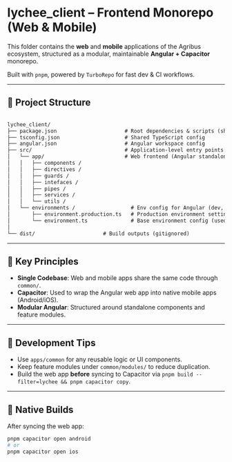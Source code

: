 # lychee_client – Frontend Monorepo (Web & Mobile)

This folder contains the **web** and **mobile** applications of the Agribus ecosystem, structured as a modular, maintainable **Angular + Capacitor** monorepo.

Built with `pnpm`, powered by `TurboRepo` for fast dev & CI workflows.

---

## 📁 Project Structure

```txt

lychee_client/
├── package.json                      # Root dependencies & scripts (shared across apps)
├── tsconfig.json                     # Shared TypeScript config
├── angular.json                      # Angular workspace config
├── src/                              # Application-level entry points
│   └── app/                          # Web frontend (Angular standalone app) 
│   │   ├── components /
│   │   ├── directives /       
│   │   ├── guards /
│   │   ├── intefaces / 
│   │   ├── pipes / 
│   │   ├── services / 
│   │   └── utils /  
│   └── environments /                  # Env config for Angular (dev, prod)
│       ├── environment.production.ts   # Production environment settings
│       └── environment.ts              # Base environment config (used for switching)
│
└── dist/                      # Build outputs (gitignored)

```

---

## 🧠 Key Principles

- **Single Codebase**: Web and mobile apps share the same code through `common/`.
- **Capacitor**: Used to wrap the Angular web app into native mobile apps (Android/iOS).
- **Modular Angular**: Structured around standalone components and feature modules.

---

## 🔧 Development Tips

- Use `apps/common` for any reusable logic or UI components.
- Keep feature modules under `common/modules/` to reduce duplication.
- Build the web app **before** syncing to Capacitor via `pnpm build --filter=lychee && pnpm capacitor copy`.

---

## 📱 Native Builds

After syncing the web app:

```bash
pnpm capacitor open android
# or
pnpm capacitor open ios
```

